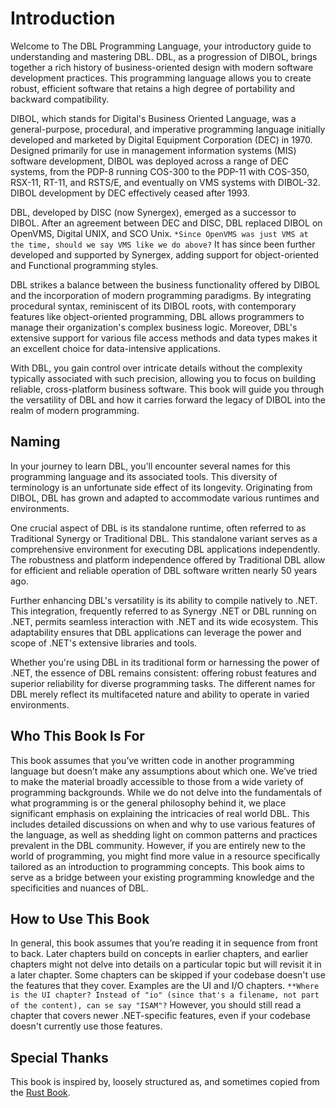 # Introduction

Welcome to The DBL Programming Language, your introductory guide to understanding and mastering DBL. DBL, as a progression of DIBOL, brings together a rich history of business-oriented design with modern software development practices. This programming language allows you to create robust, efficient software that retains a high degree of portability and backward compatibility.

DIBOL, which stands for Digital's Business Oriented Language, was a general-purpose, procedural, and imperative programming language initially developed and marketed by Digital Equipment Corporation (DEC) in 1970. Designed primarily for use in management information systems (MIS) software development, DIBOL was deployed across a range of DEC systems, from the PDP-8 running COS-300 to the PDP-11 with COS-350, RSX-11, RT-11, and RSTS/E, and eventually on VMS systems with DIBOL-32. DIBOL development by DEC effectively ceased after 1993.

DBL, developed by DISC (now Synergex), emerged as a successor to DIBOL. After an agreement between DEC and DISC, DBL replaced DIBOL on OpenVMS, Digital UNIX, and SCO Unix. `*Since OpenVMS was just VMS at the time, should we say VMS like we do above?` It has since been further developed and supported by Synergex, adding support for object-oriented and Functional programming styles. 

DBL strikes a balance between the business functionality offered by DIBOL and the incorporation of modern programming paradigms. By integrating procedural syntax, reminiscent of its DIBOL roots, with contemporary features like object-oriented programming, DBL allows programmers to manage their organization's complex business logic. Moreover, DBL's extensive support for various file access methods and data types makes it an excellent choice for data-intensive applications.

With DBL, you gain control over intricate details without the complexity typically associated with such precision, allowing you to focus on building reliable, cross-platform business software. This book will guide you through the versatility of DBL and how it carries forward the legacy of DIBOL into the realm of modern programming.

## Naming
In your journey to learn DBL, you'll encounter several names for this programming language and its associated tools. This diversity of terminology is an unfortunate side effect of its longevity. Originating from DIBOL, DBL has grown and adapted to accommodate various runtimes and environments.

One crucial aspect of DBL is its standalone runtime, often referred to as Traditional Synergy or Traditional DBL. This standalone variant serves as a comprehensive environment for executing DBL applications independently. The robustness and platform independence offered by Traditional DBL allow for efficient and reliable operation of DBL software written nearly 50 years ago.

Further enhancing DBL's versatility is its ability to compile natively to .NET. This integration, frequently referred to as Synergy .NET or DBL running on .NET, permits seamless interaction with .NET and its wide ecosystem. This adaptability ensures that DBL applications can leverage the power and scope of .NET's extensive libraries and tools.

Whether you're using DBL in its traditional form or harnessing the power of .NET, the essence of DBL remains consistent: offering robust features and superior reliability for diverse programming tasks. The different names for DBL merely reflect its multifaceted nature and ability to operate in varied environments.

## Who This Book Is For

This book assumes that you’ve written code in another programming language but doesn’t make any assumptions about which one. We’ve tried to make the material broadly accessible to those from a wide variety of programming backgrounds. While we do not delve into the fundamentals of what programming is or the general philosophy behind it, we place significant emphasis on explaining the intricacies of real world DBL. This includes detailed discussions on when and why to use various features of the language, as well as shedding light on common patterns and practices prevalent in the DBL community. However, if you are entirely new to the world of programming, you might find more value in a resource specifically tailored as an introduction to programming concepts. This book aims to serve as a bridge between your existing programming knowledge and the specificities and nuances of DBL.

## How to Use This Book

In general, this book assumes that you’re reading it in sequence from front to back. Later chapters build on concepts in earlier chapters, and earlier chapters might not delve into details on a particular topic but will revisit it in a later chapter. Some chapters can be skipped if your codebase doesn't use the features that they cover. Examples are the UI and I/O chapters. `**Where is the UI chapter? Instead of "io" (since that's a filename, not part of the content), can se say "ISAM"?` However, you should still read a chapter that covers newer .NET-specific features, even if your codebase doesn't currently use those features.

## Special Thanks

This book is inspired by, loosely structured as, and sometimes copied from the [Rust Book](https://github.com/rust-lang/book).